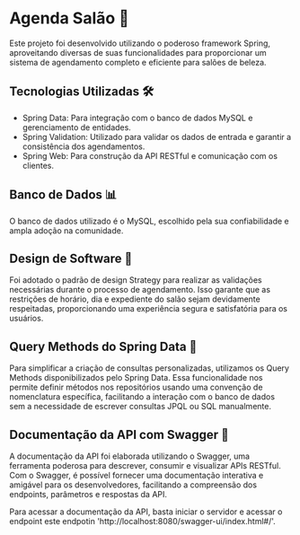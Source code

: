 # Agenda Salão 🌟

Este projeto foi desenvolvido utilizando o poderoso framework Spring, aproveitando diversas de suas funcionalidades para proporcionar um sistema de agendamento completo e eficiente para salões de beleza.

## Tecnologias Utilizadas 🛠️
- Spring Data: Para integração com o banco de dados MySQL e gerenciamento de entidades.
- Spring Validation: Utilizado para validar os dados de entrada e garantir a consistência dos agendamentos.
- Spring Web: Para construção da API RESTful e comunicação com os clientes.

## Banco de Dados 📊
O banco de dados utilizado é o MySQL, escolhido pela sua confiabilidade e ampla adoção na comunidade.

## Design de Software 🎨
Foi adotado o padrão de design Strategy para realizar as validações necessárias durante o processo de agendamento. Isso garante que as restrições de horário, dia e expediente do salão sejam devidamente respeitadas, proporcionando uma experiência segura e satisfatória para os usuários.

## Query Methods do Spring Data 📝
Para simplificar a criação de consultas personalizadas, utilizamos os Query Methods disponibilizados pelo Spring Data. Essa funcionalidade nos permite definir métodos nos repositórios usando uma convenção de nomenclatura específica, facilitando a interação com o banco de dados sem a necessidade de escrever consultas JPQL ou SQL manualmente.

## Documentação da API com Swagger 📑

A documentação da API foi elaborada utilizando o Swagger, uma ferramenta poderosa para descrever, consumir e visualizar APIs RESTful. Com o Swagger, é possível fornecer uma documentação interativa e amigável para os desenvolvedores, facilitando a compreensão dos endpoints, parâmetros e respostas da API.

Para acessar a documentação da API, basta iniciar o servidor e acessar o endpoint este endpotin 'http://localhost:8080/swagger-ui/index.html#/'.



